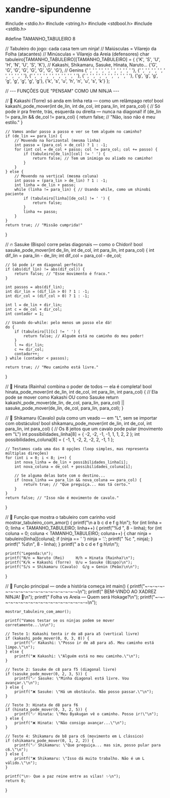 # xandre-sipundenne
#include <stdio.h>
#include <string.h>
#include <stdbool.h>
#include <stdlib.h>

#define TAMANHO_TABULEIRO 8

// Tabuleiro do jogo: cada casa tem um ninja!
// Maiúsculas = Vilarejo da Folha (atacantes)
// Minúsculas = Vilarejo da Areia (defensores)
char tabuleiro[TAMANHO_TABULEIRO][TAMANHO_TABULEIRO] = {
    {'K', 'S', 'U', 'H', 'N', 'U', 'S', 'K'}, // Kakashi, Shikamaru, Sasuke, Hinata, Naruto...
    {'G', 'G', 'G', 'G', 'G', 'G', 'G', 'G'}, // Genins
    {' ', ' ', ' ', ' ', ' ', ' ', ' ', ' '},
    {' ', ' ', ' ', ' ', ' ', ' ', ' ', ' '},
    {' ', ' ', ' ', ' ', ' ', ' ', ' ', ' '},
    {' ', ' ', ' ', ' ', ' ', ' ', ' ', ' '},
    {'g', 'g', 'g', 'g', 'g', 'g', 'g', 'g'},
    {'k', 's', 'u', 'h', 'n', 'u', 's', 'k'}
};

// --- FUNÇÕES QUE "PENSAM" COMO UM NINJA ---

// 🧱 Kakashi (Torre) só anda em linha reta — como um relâmpago reto!
bool kakashi_pode_mover(int de_lin, int de_col, int para_lin, int para_col) {
    // Só pode ir pra frente, trás, esquerda ou direita — nunca na diagonal!
    if (de_lin != para_lin && de_col != para_col) {
        return false; // "Não, isso não é meu estilo."
    }

    // Vamos andar passo a passo e ver se tem alguém no caminho?
    if (de_lin == para_lin) {
        // Movendo na horizontal (mesma linha)
        int passo = (para_col > de_col) ? 1 : -1;
        for (int col = de_col + passo; col != para_col; col += passo) {
            if (tabuleiro[de_lin][col] != ' ') {
                return false; // Tem um inimigo ou aliado no caminho!
            }
        }
    } else {
        // Movendo na vertical (mesma coluna)
        int passo = (para_lin > de_lin) ? 1 : -1;
        int linha = de_lin + passo;
        while (linha != para_lin) { // Usando while, como um shinobi paciente
            if (tabuleiro[linha][de_col] != ' ') {
                return false;
            }
            linha += passo;
        }
    }
    return true; // "Missão cumprida!"
}

// 🔥 Sasuke (Bispo) corre pelas diagonais — como o Chidori!
bool sasuke_pode_mover(int de_lin, int de_col, int para_lin, int para_col) {
    int dif_lin = para_lin - de_lin;
    int dif_col = para_col - de_col;

    // Só pode ir em diagonal perfeita
    if (abs(dif_lin) != abs(dif_col)) {
        return false; // "Esse movimento é fraco."
    }

    int passos = abs(dif_lin);
    int dir_lin = (dif_lin > 0) ? 1 : -1;
    int dir_col = (dif_col > 0) ? 1 : -1;

    int l = de_lin + dir_lin;
    int c = de_col + dir_col;
    int contador = 1;

    // Usando do-while: pelo menos um passo ele dá!
    do {
        if (tabuleiro[l][c] != ' ') {
            return false; // Alguém está no caminho do meu poder!
        }
        l += dir_lin;
        c += dir_col;
        contador++;
    } while (contador < passos);

    return true; // "Meu caminho está livre."
}

// 💖 Hinata (Rainha) combina o poder de todos — ela é completa!
bool hinata_pode_mover(int de_lin, int de_col, int para_lin, int para_col) {
    // Ela pode se mover como Kakashi OU como Sasuke
    return kakashi_pode_mover(de_lin, de_col, para_lin, para_col) ||
           sasuke_pode_mover(de_lin, de_col, para_lin, para_col);
}

// 🦌 Shikamaru (Cavalo) pula como um veado — em "L", sem se importar com obstáculos!
bool shikamaru_pode_mover(int de_lin, int de_col, int para_lin, int para_col) {
    // Os 8 jeitos que um cavalo pode pular (movimento em "L")
    int possibilidades_linha[8] = { -2, -2, -1, -1,  1,  1,  2,  2 };
    int possibilidades_coluna[8] = { -1,  1, -2,  2, -2,  2, -1,  1 };

    // Testamos cada uma das 8 opções (loop simples, mas representa múltiplas direções)
    for (int i = 0; i < 8; i++) {
        int nova_linha = de_lin + possibilidades_linha[i];
        int nova_coluna = de_col + possibilidades_coluna[i];

        // Se alguma delas bate com o destino...
        if (nova_linha == para_lin && nova_coluna == para_col) {
            return true; // "Que preguiça... mas tá certo."
        }
    }
    return false; // "Isso não é movimento de cavalo."
}

// 🌸 Função que mostra o tabuleiro com carinho
void mostrar_tabuleiro_com_amor() {
    printf("\n   a   b   c   d   e   f   g   h\n");
    for (int linha = 0; linha < TAMANHO_TABULEIRO; linha++) {
        printf("%d ", 8 - linha);
        for (int coluna = 0; coluna < TAMANHO_TABULEIRO; coluna++) {
            char ninja = tabuleiro[linha][coluna];
            if (ninja == ' ') ninja = '.';
            printf(" %c ", ninja);
        }
        printf(" %d\n", 8 - linha);
    }
    printf("   a   b   c   d   e   f   g   h\n\n");
    
    printf("Legenda:\n");
    printf("N/n = Naruto (Rei)     H/h = Hinata (Rainha)\n");
    printf("K/k = Kakashi (Torre)  U/u = Sasuke (Bispo)\n");
    printf("S/s = Shikamaru (Cavalo)  G/g = Genin (Peão)\n\n");
}

// 🎌 Função principal — onde a história começa
int main() {
    printf("~-~-~-~-~-~-~-~-~-~-~-~-~-~-~-~-~-~-~\n");
    printf("   BEM-VINDO AO XADREZ NINJA! 🍥\n");
    printf("   Folha vs Areia — Quem será Hokage?\n");
    printf("~-~-~-~-~-~-~-~-~-~-~-~-~-~-~-~-~-~-~\n");

    mostrar_tabuleiro_com_amor();

    printf("Vamos testar se os ninjas podem se mover corretamente...\n\n");

    // Teste 1: Kakashi tenta ir de a8 para a5 (vertical livre)
    if (kakashi_pode_mover(0, 0, 3, 0)) {
        printf("✅ Kakashi: \"Posso ir de a8 para a5. Meu caminho está limpo.\"\n");
    } else {
        printf("❌ Kakashi: \"Alguém está no meu caminho.\"\n");
    }

    // Teste 2: Sasuke de c8 para f5 (diagonal livre)
    if (sasuke_pode_mover(0, 2, 3, 5)) {
        printf("✅ Sasuke: \"Minha diagonal está livre. Vou avançar.\"\n");
    } else {
        printf("❌ Sasuke: \"Há um obstáculo. Não posso passar.\"\n");
    }

    // Teste 3: Hinata de d8 para f6
    if (hinata_pode_mover(0, 3, 2, 5)) {
        printf("✅ Hinata: \"Meu Byakugan vê o caminho. Posso ir!\"\n");
    } else {
        printf("❌ Hinata: \"Não consigo avançar...\"\n");
    }

    // Teste 4: Shikamaru de b8 para c6 (movimento em L clássico)
    if (shikamaru_pode_mover(0, 1, 2, 2)) {
        printf("✅ Shikamaru: \"Que preguiça... mas sim, posso pular para c6.\"\n");
    } else {
        printf("❌ Shikamaru: \"Isso dá muito trabalho. Não é um L válido.\"\n");
    }

    printf("\n✨ Que a paz reine entre as vilas! ✨\n");
    return 0;
}
